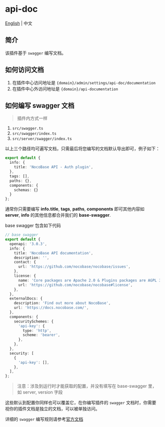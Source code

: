 # api-doc

[English](./README.md) | 中文

## 简介

该插件基于 `swagger` 编写文档。

## 如何访问文档

1. 在插件中心访问地址是 `{domain}/admin/settings/api-doc/documentation`
2. 在插件中心外访问地址是 `{domain}/api-documentation`

## 如何编写 swagger 文档

> 插件内方式一样

1. `src/swagger.ts`
2. `src/swagger/index.ts`
3. `src/server/swagger/index.ts`

以上三个路径均可遍写文档，只需最后将您编写的文档默认导出即可，例子如下：

```ts
export default {
  info: {
    title: 'NocoBase API - Auth plugin',
  },
  tags: [],
  paths: {},
  components: {
    schemas: {}
  }
};
```

通常你只需要编写 **info.title**, **tags**, **paths**, **components** 即可其他内容如 **server**, **info** 的其他信息都合并我们的 **base-swagger**.

base swagger 包含如下代码
```ts
// base swagger
export default {
  openapi: '3.0.3',
  info: {
    title: 'NocoBase API documentation',
    description: '',
    contact: {
      url: 'https://github.com/nocobase/nocobase/issues',
    },
    license: {
      name: 'Core packages are Apache 2.0 & Plugins packages are AGPL 3.0 licensed.',
      url: 'https://github.com/nocobase/nocobase#license',
    },
  },
  externalDocs: {
    description: 'Find out more about NocoBase',
    url: 'https://docs.nocobase.com/',
  },
  components: {
    securitySchemes: {
      'api-key': {
        type: 'http',
        scheme: 'bearer',
      },
    },
  },
  security: [
    {
      'api-key': [],
    },
  ],
};

```

> 注意：涉及到运行时才能获取的配置，并没有填写在 base-swagger 里，如 server, version 字段

这些默认到配置你同样也可以覆盖它，在你编写插件的 `swagger` 文档时，你需要视你的插件文档是独立的文档，可以被单独访问。

详细的 `swagger` 编写规则请参考[官方文档](https://swagger.io/docs/specification/about/)
